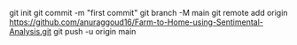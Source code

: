git init
git commit -m "first commit"
git branch -M main
git remote add origin https://github.com/anuraggoud16/Farm-to-Home-using-Sentimental-Analysis.git
git push -u origin main
